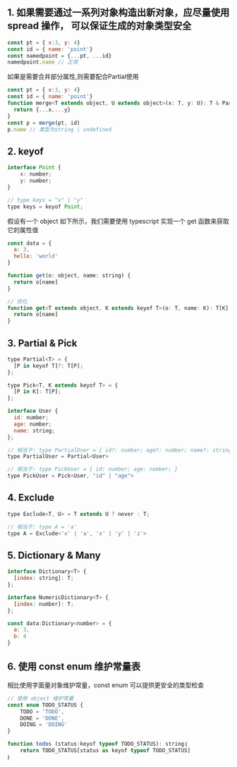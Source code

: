 ## 1. 如果需要通过一系列对象构造出新对象，应尽量使用spread 操作， 可以保证生成的对象类型安全
```js
const pt = { x:3, y: 4}
const id = { name: 'point'}
const namedpoint = {...pt, ...id}
namedpoint.name // 正常
```
如果是需要合并部分属性,则需要配合Partial使用
```js
const pt = { x:3, y: 4}
const id = { name: 'point'}
function merge<T extends object, U extends object>(x: T, y: U): T & Partial<U>  {
  return {...x,...y}
}
const p = merge(pt, id)
p.name // 类型为string | undefined
```
## 2. keyof
```js
interface Point {
    x: number;
    y: number;
}

// type keys = "x" | "y"
type keys = keyof Point;
```
假设有一个 object 如下所示，我们需要使用 typescript 实现一个 get 函数来获取它的属性值
```js
const data = {
  a: 3,
  hello: 'world'
}

function get(o: object, name: string) {
  return o[name]
}

// 优化
function get<T extends object, K extends keyof T>(o: T, name: K): T[K] {
  return o[name]
}
```

## 3. Partial & Pick
```js
type Partial<T> = {
  [P in keyof T]?: T[P];
};

type Pick<T, K extends keyof T> = {
  [P in K]: T[P];
};

interface User {
  id: number;
  age: number;
  name: string;
};

// 相当于: type PartialUser = { id?: number; age?: number; name?: string; }
type PartialUser = Partial<User>

// 相当于: type PickUser = { id: number; age: number; }
type PickUser = Pick<User, "id" | "age">
```

## 4. Exclude
```js
type Exclude<T, U> = T extends U ? never : T;

// 相当于: type A = 'a'
type A = Exclude<'x' | 'a', 'x' | 'y' | 'z'>
```

## 5. Dictionary & Many
```js
interface Dictionary<T> {
  [index: string]: T;
};

interface NumericDictionary<T> {
  [index: number]: T;
};

const data:Dictionary<number> = {
  a: 3,
  b: 4
}
```

## 6. 使用 const enum 维护常量表
相比使用字面量对象维护常量，const enum 可以提供更安全的类型检查
```js
// 使用 object 维护常量
const enum TODO_STATUS {
    TODO = 'TODO',
    DONE = 'DONE',
    DOING = 'DOING'
}

function todos (status:keyof typeof TODO_STATUS): string｛  
    return TODO_STATUS[status as keyof typeof TODO_STATUS]
｝
```
